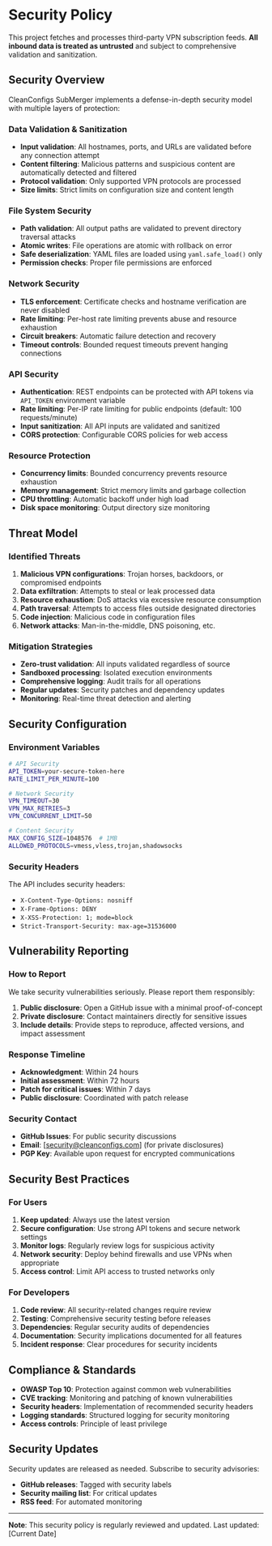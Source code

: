 # Security Policy

This project fetches and processes third-party VPN subscription feeds. **All inbound data is treated as untrusted** and subject to comprehensive validation and sanitization.

## Security Overview

CleanConfigs SubMerger implements a defense-in-depth security model with multiple layers of protection:

### Data Validation & Sanitization
- **Input validation**: All hostnames, ports, and URLs are validated before any connection attempt
- **Content filtering**: Malicious patterns and suspicious content are automatically detected and filtered
- **Protocol validation**: Only supported VPN protocols are processed
- **Size limits**: Strict limits on configuration size and content length

### File System Security
- **Path validation**: All output paths are validated to prevent directory traversal attacks
- **Atomic writes**: File operations are atomic with rollback on error
- **Safe deserialization**: YAML files are loaded using `yaml.safe_load()` only
- **Permission checks**: Proper file permissions are enforced

### Network Security
- **TLS enforcement**: Certificate checks and hostname verification are never disabled
- **Rate limiting**: Per-host rate limiting prevents abuse and resource exhaustion
- **Circuit breakers**: Automatic failure detection and recovery
- **Timeout controls**: Bounded request timeouts prevent hanging connections

### API Security
- **Authentication**: REST endpoints can be protected with API tokens via `API_TOKEN` environment variable
- **Rate limiting**: Per-IP rate limiting for public endpoints (default: 100 requests/minute)
- **Input sanitization**: All API inputs are validated and sanitized
- **CORS protection**: Configurable CORS policies for web access

### Resource Protection
- **Concurrency limits**: Bounded concurrency prevents resource exhaustion
- **Memory management**: Strict memory limits and garbage collection
- **CPU throttling**: Automatic backoff under high load
- **Disk space monitoring**: Output directory size monitoring

## Threat Model

### Identified Threats
1. **Malicious VPN configurations**: Trojan horses, backdoors, or compromised endpoints
2. **Data exfiltration**: Attempts to steal or leak processed data
3. **Resource exhaustion**: DoS attacks via excessive resource consumption
4. **Path traversal**: Attempts to access files outside designated directories
5. **Code injection**: Malicious code in configuration files
6. **Network attacks**: Man-in-the-middle, DNS poisoning, etc.

### Mitigation Strategies
- **Zero-trust validation**: All inputs validated regardless of source
- **Sandboxed processing**: Isolated execution environments
- **Comprehensive logging**: Audit trails for all operations
- **Regular updates**: Security patches and dependency updates
- **Monitoring**: Real-time threat detection and alerting

## Security Configuration

### Environment Variables
```bash
# API Security
API_TOKEN=your-secure-token-here
RATE_LIMIT_PER_MINUTE=100

# Network Security
VPN_TIMEOUT=30
VPN_MAX_RETRIES=3
VPN_CONCURRENT_LIMIT=50

# Content Security
MAX_CONFIG_SIZE=1048576  # 1MB
ALLOWED_PROTOCOLS=vmess,vless,trojan,shadowsocks
```

### Security Headers
The API includes security headers:
- `X-Content-Type-Options: nosniff`
- `X-Frame-Options: DENY`
- `X-XSS-Protection: 1; mode=block`
- `Strict-Transport-Security: max-age=31536000`

## Vulnerability Reporting

### How to Report
We take security vulnerabilities seriously. Please report them responsibly:

1. **Public disclosure**: Open a GitHub issue with a minimal proof-of-concept
2. **Private disclosure**: Contact maintainers directly for sensitive issues
3. **Include details**: Provide steps to reproduce, affected versions, and impact assessment

### Response Timeline
- **Acknowledgment**: Within 24 hours
- **Initial assessment**: Within 72 hours
- **Patch for critical issues**: Within 7 days
- **Public disclosure**: Coordinated with patch release

### Security Contact
- **GitHub Issues**: For public security discussions
- **Email**: [security@cleanconfigs.com] (for private disclosures)
- **PGP Key**: Available upon request for encrypted communications

## Security Best Practices

### For Users
1. **Keep updated**: Always use the latest version
2. **Secure configuration**: Use strong API tokens and secure network settings
3. **Monitor logs**: Regularly review logs for suspicious activity
4. **Network security**: Deploy behind firewalls and use VPNs when appropriate
5. **Access control**: Limit API access to trusted networks only

### For Developers
1. **Code review**: All security-related changes require review
2. **Testing**: Comprehensive security testing before releases
3. **Dependencies**: Regular security audits of dependencies
4. **Documentation**: Security implications documented for all features
5. **Incident response**: Clear procedures for security incidents

## Compliance & Standards

- **OWASP Top 10**: Protection against common web vulnerabilities
- **CVE tracking**: Monitoring and patching of known vulnerabilities
- **Security headers**: Implementation of recommended security headers
- **Logging standards**: Structured logging for security monitoring
- **Access controls**: Principle of least privilege

## Security Updates

Security updates are released as needed. Subscribe to security advisories:
- **GitHub releases**: Tagged with security labels
- **Security mailing list**: For critical updates
- **RSS feed**: For automated monitoring

---

**Note**: This security policy is regularly reviewed and updated. Last updated: [Current Date]

